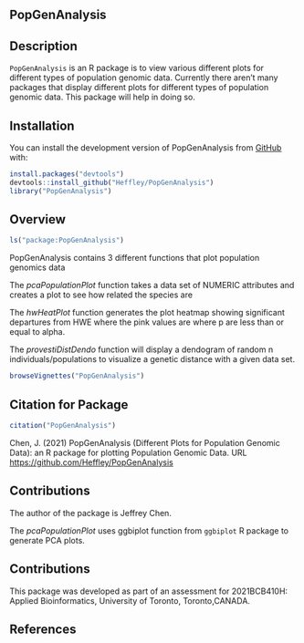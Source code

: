 
<!-- README.md is generated from README.Rmd. Please edit that file -->

## PopGenAnalysis

<!-- badges: start -->
<!-- badges: end -->

## Description

`PopGenAnalysis` is an R package is to view various different plots for
different types of population genomic data. Currently there aren’t many
packages that display different plots for different types of population
genomic data. This package will help in doing so.

## Installation

You can install the development version of PopGenAnalysis from
[GitHub](https://github.com/) with:

``` r
install.packages("devtools")
devtools::install_github("Heffley/PopGenAnalysis")
library("PopGenAnalysis")
```

## Overview

``` r
ls("package:PopGenAnalysis")
```

PopGenAnalysis contains 3 different functions that plot population
genomics data

The *pcaPopulationPlot* function takes a data set of NUMERIC attributes
and creates a plot to see how related the species are

The *hwHeatPlot* function generates the plot heatmap showing significant
departures from HWE where the pink values are where p are less than or
equal to alpha.

The *provestiDistDendo* function will display a dendogram of random n
individuals/populations to visualize a genetic distance with a given
data set.

``` r
browseVignettes("PopGenAnalysis")
```

## Citation for Package

``` r
citation("PopGenAnalysis")
```

Chen, J. (2021) PopGenAnalysis (Different Plots for Population Genomic
Data): an R package for plotting Population Genomic Data. URL
<https://github.com/Heffley/PopGenAnalysis>

## Contributions

The author of the package is Jeffrey Chen.

The *pcaPopulationPlot* uses ggbiplot function from `ggbiplot` R package
to generate PCA plots.

## Contributions

This package was developed as part of an assessment for 2021BCB410H:
Applied Bioinformatics, University of Toronto, Toronto,CANADA.

## References
